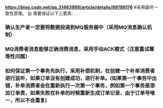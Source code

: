 **https://blog.csdn.net/qq_31463999/article/details/89788176**
#采用最终一致性原理。
 @ 需要保证以下三要素:
 
### 确认生产者一定要将数据投递到MQ服务器中（采用MQ消息确认机制）
### MQ消费者消息能够正确消费消息，采用手动ACK模式（注意重试幂等性问题）
### 如何保证第一个事务先执行，采用补偿机制，在创建一个补单消费者进行监听，如果订单没有创建成功，进行补单。(如果第一个事务中出错，补单消费者会在重新执行一次第一个事务，例如第一个事务是添加订单表，如果失败在补单的时候重新生成订单记录，由于订单号唯一，所以不会重复)
 